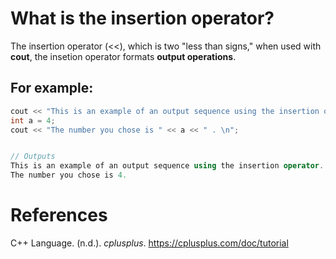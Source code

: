  # What is the insertion operator? 
  
 The insertion operator (<<), which is two "less than signs," when used with **cout**, the insetion operator formats **output operations**. 
  
 ## For example: 
 ```cpp 
 cout << "This is an example of an output sequence using the insertion operator. \n";
 int a = 4;           
 cout << "The number you chose is " << a << " . \n"; 
 
 
 // Outputs         
 This is an example of an output sequence using the insertion operator. 
 The number you chose is 4. 
 ```           
 # References 
 C++ Language. (n.d.). *cplusplus*. <https://cplusplus.com/doc/tutorial>
